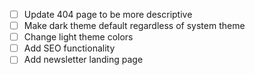 - [ ] Update 404 page to be more descriptive
- [ ] Make dark theme default regardless of system theme
- [ ] Change light theme colors
- [ ] Add SEO functionality
- [ ] Add newsletter landing page
